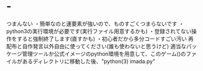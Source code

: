 # -
つまんない
・簡単なのと運要素が強いので、ものすごくつまらないです
・python3の実行環境が必要です(実行ファイル用意するかも)
・登録されてない操作をすると強制終了します(直すかも)
・初心者だから多分コードすごい汚い
再配布と自作発言以外自由に使ってください(誰も使わないと思うけど)
適当なパッケージ管理ツールか公式イメージのpython環境を用意して、このゲーム()のファイルがあるディレクトリに移動した後、"python(3) imada.py"

